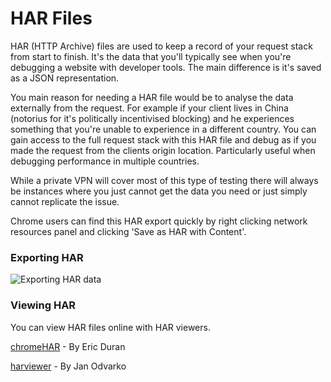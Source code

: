 HAR Files
=====================

HAR (HTTP Archive) files are used to keep a record of your request stack from start to finish. It's the data that you'll typically see when you're debugging a website with developer tools. The main difference is it's saved as a JSON representation.

You main reason for needing a HAR file would be to analyse the data externally from the request. For example if your client lives in China (notorius for it's politically incentivised blocking) and he experiences something that you're unable to experience in a different country. You can gain access to the full request stack with this HAR file and debug as if you made the request from the clients origin location. Particularly useful when debugging performance in multiple countries.

While a private VPN will cover most of this type of testing there will always be instances where you just cannot get the data you need or just simply cannot replicate the issue.

Chrome users can find this HAR export quickly by right clicking network resources panel and clicking 'Save as HAR with Content'.

### Exporting HAR

![Exporting HAR data](http://s28.postimg.org/fptxwzq3h/Screenshot_2014_10_03_16_30_13.png)

### Viewing HAR

You can view HAR files online with HAR viewers.

[chromeHAR](http://ericduran.github.io/chromeHAR/) - By Eric Duran

[harviewer](https://github.com/janodvarko/harviewer) - By Jan Odvarko
